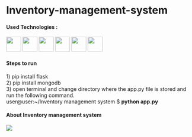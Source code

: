 # Inventory-management-system
<h4>Used Technologies :</h4>
<p align="left"> 
  <img height=40 src="https://cdn.jsdelivr.net/gh/devicons/devicon/icons/python/python-original.svg" />
  <img height=40 src="https://cdn.jsdelivr.net/gh/devicons/devicon/icons/flask/flask-original.svg" />
  <img height=40 src="https://cdn.jsdelivr.net/gh/devicons/devicon/icons/mongodb/mongodb-original.svg" />
  <img height=40 src="https://cdn.jsdelivr.net/gh/devicons/devicon/icons/javascript/javascript-original.svg" />
  <img height=40 src="https://cdn.jsdelivr.net/gh/devicons/devicon/icons/html5/html5-original.svg" />
  <img height=40 src="https://cdn.jsdelivr.net/gh/devicons/devicon/icons/css3/css3-original.svg" />
</p>
<h4>Steps to run</h4>
1) pip install flask<br>
2) pip install mongodb<br>
3) open terminal and change directory where the app.py file is stored and run the following command.<br>
    user@user:~/Inventory management system $ <b>python app.py</b><br>

<h4>About Inventory management system</h4>
<img src="https://github.com/BrijeshPaghdal/Inventory-management-system/tree/master/Screenshots/inventory.png" />
